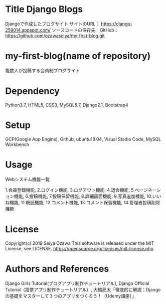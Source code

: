 # Title Django Blogs
Djangoで作成したブログサイト
サイトのURL： https://django-259014.appspot.com/
ソースコードの保存先　GitHub：https://github.com/ozawaseiya/my-first-blog.git

# my-first-blog(name of repository)
複数人が投稿する会員制ブログサイト

# Dependency
Python3.7, HTML5, CSS3, MySQL5.7, Django2.1, Bootstrap4

# Setup
GCP(Google App Engine), Github, ubuntu18.04, Visual Stadio Code, MySQL Workbench

# Usage
Webシステム機能一覧

1.会員登録機能, 2.ログイン機能, 3.ログアウト機能, 4.退会機能, 5.ページネーション機能, 6.投稿機能, 
7.投稿保留機能, 8.詳細画面機能, 9.写真追加機能, 10.いいね機能, 11.既読機能, 12.コメント機能, 13.コメント保留機能, 14.管理者投稿削除機能

# License
Copyright(c) 2019 Seiya Ozawa
This software is released under the MIT License, see LICENSE.
https://opensource.org/licenses/mit-license.php

# Authors and References
Django Girls Tutorial(ブログアプリ制作チュートリアル), Django Official Tutorial（投票アプリ制作チュートリアル）, 大橋亮太「徹底的に解説：Djangoの基礎をマスターして３つのアプリをつくろう！（Udemy講座）」

